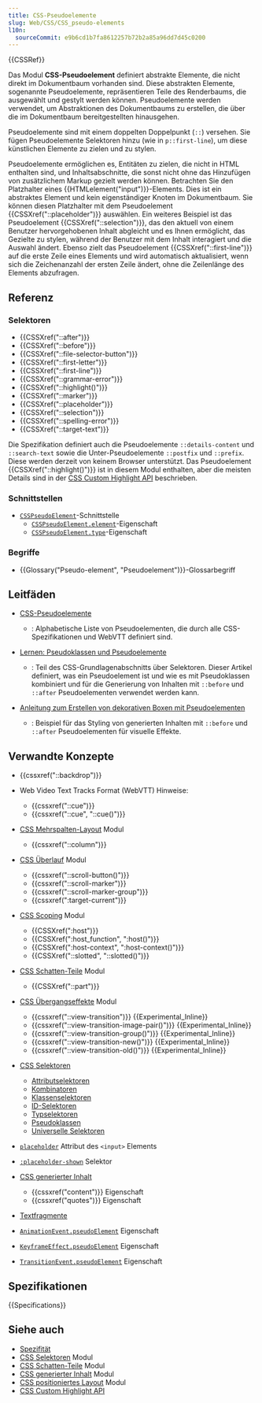```yaml
---
title: CSS-Pseudoelemente
slug: Web/CSS/CSS_pseudo-elements
l10n:
  sourceCommit: e9b6cd1b7fa8612257b72b2a85a96dd7d45c0200
---
```


{{CSSRef}}

Das Modul **CSS-Pseudoelement** definiert abstrakte Elemente, die nicht direkt im Dokumentbaum vorhanden sind. Diese abstrakten Elemente, sogenannte Pseudoelemente, repräsentieren Teile des Renderbaums, die ausgewählt und gestylt werden können. Pseudoelemente werden verwendet, um Abstraktionen des Dokumentbaums zu erstellen, die über die im Dokumentbaum bereitgestellten hinausgehen.

Pseudoelemente sind mit einem doppelten Doppelpunkt (`::`) versehen. Sie fügen Pseudoelemente Selektoren hinzu (wie in `p::first-line`), um diese künstlichen Elemente zu zielen und zu stylen.

Pseudoelemente ermöglichen es, Entitäten zu zielen, die nicht in HTML enthalten sind, und Inhaltsabschnitte, die sonst nicht ohne das Hinzufügen von zusätzlichem Markup gezielt werden können. Betrachten Sie den Platzhalter eines {{HTMLelement("input")}}-Elements. Dies ist ein abstraktes Element und kein eigenständiger Knoten im Dokumentbaum. Sie können diesen Platzhalter mit dem Pseudoelement {{CSSXref("::placeholder")}} auswählen. Ein weiteres Beispiel ist das Pseudoelement {{CSSXref("::selection")}}, das den aktuell von einem Benutzer hervorgehobenen Inhalt abgleicht und es Ihnen ermöglicht, das Gezielte zu stylen, während der Benutzer mit dem Inhalt interagiert und die Auswahl ändert. Ebenso zielt das Pseudoelement {{CSSXref("::first-line")}} auf die erste Zeile eines Elements und wird automatisch aktualisiert, wenn sich die Zeichenanzahl der ersten Zeile ändert, ohne die Zeilenlänge des Elements abzufragen.

## Referenz

### Selektoren

- {{CSSXref("::after")}}
- {{CSSXref("::before")}}
- {{CSSXref("::file-selector-button")}}
- {{CSSXref("::first-letter")}}
- {{CSSXref("::first-line")}}
- {{CSSXref("::grammar-error")}}
- {{CSSXref("::highlight()")}}
- {{CSSXref("::marker")}}
- {{CSSXref("::placeholder")}}
- {{CSSXref("::selection")}}
- {{CSSXref("::spelling-error")}}
- {{CSSXref("::target-text")}}

Die Spezifikation definiert auch die Pseudoelemente `::details-content` und `::search-text` sowie die Unter-Pseudoelemente `::postfix` und `::prefix`. Diese werden derzeit von keinem Browser unterstützt. Das Pseudoelement {{CSSXref("::highlight()")}} ist in diesem Modul enthalten, aber die meisten Details sind in der [CSS Custom Highlight API](/de/docs/Web/API/CSS_Custom_Highlight_API) beschrieben.

### Schnittstellen

- [`CSSPseudoElement`](/de/docs/Web/API/CSSPseudoElement)-Schnittstelle
  - [`CSSPseudoElement.element`](/de/docs/Web/API/CSSPseudoElement/element)-Eigenschaft
  - [`CSSPseudoElement.type`](/de/docs/Web/API/CSSPseudoElement/type)-Eigenschaft

### Begriffe

- {{Glossary("Pseudo-element", "Pseudoelement")}}-Glossarbegriff

## Leitfäden

- [CSS-Pseudoelemente](/de/docs/Web/CSS/Pseudo-elements)

  - : Alphabetische Liste von Pseudoelementen, die durch alle CSS-Spezifikationen und WebVTT definiert sind.

- [Lernen: Pseudoklassen und Pseudoelemente](/de/docs/Learn_web_development/Core/Styling_basics/Pseudo_classes_and_elements)

  - : Teil des CSS-Grundlagenabschnitts über Selektoren. Dieser Artikel definiert, was ein Pseudoelement ist und wie es mit Pseudoklassen kombiniert und für die Generierung von Inhalten mit `::before` und `::after` Pseudoelementen verwendet werden kann.

- [Anleitung zum Erstellen von dekorativen Boxen mit Pseudoelementen](/de/docs/Learn_web_development/Howto/Solve_CSS_problems/Create_fancy_boxes#pseudo-elements)

  - : Beispiel für das Styling von generierten Inhalten mit `::before` und `::after` Pseudoelementen für visuelle Effekte.

## Verwandte Konzepte

- {{cssxref("::backdrop")}}

- Web Video Text Tracks Format (WebVTT) Hinweise:

  - {{cssxref("::cue")}}
  - {{cssxref("::cue", "::cue()")}}

- [CSS Mehrspalten-Layout](/de/docs/Web/CSS/CSS_multicol_layout) Modul

  - {{cssxref("::column")}}

- [CSS Überlauf](/de/docs/Web/CSS/CSS_overflow) Modul

  - {{cssxref("::scroll-button()")}}
  - {{cssxref("::scroll-marker")}}
  - {{cssxref("::scroll-marker-group")}}
  - {{cssxref(":target-current")}}

- [CSS Scoping](/de/docs/Web/CSS/CSS_scoping) Modul

  - {{CSSXref(":host")}}
  - {{CSSXref(":host_function", ":host()")}}
  - {{CSSXref(":host-context", ":host-context()")}}
  - {{CSSXref("::slotted", "::slotted()")}}

- [CSS Schatten-Teile](/de/docs/Web/CSS/CSS_shadow_parts) Modul

  - {{CSSXref("::part")}}

- [CSS Übergangseffekte](/de/docs/Web/CSS/CSS_view_transitions) Modul

  - {{cssxref("::view-transition")}} {{Experimental_Inline}}
  - {{cssxref("::view-transition-image-pair()")}} {{Experimental_Inline}}
  - {{cssxref("::view-transition-group()")}} {{Experimental_Inline}}
  - {{cssxref("::view-transition-new()")}} {{Experimental_Inline}}
  - {{cssxref("::view-transition-old()")}} {{Experimental_Inline}}

- [CSS Selektoren](/de/docs/Web/CSS/CSS_selectors)

  - [Attributselektoren](/de/docs/Web/CSS/Attribute_selectors)
  - [Kombinatoren](/de/docs/Web/CSS/CSS_selectors/Selectors_and_combinators#combinators)
  - [Klassenselektoren](/de/docs/Web/CSS/Class_selectors)
  - [ID-Selektoren](/de/docs/Web/CSS/ID_selectors)
  - [Typselektoren](/de/docs/Web/CSS/Type_selectors)
  - [Pseudoklassen](/de/docs/Web/CSS/Pseudo-classes)
  - [Universelle Selektoren](/de/docs/Web/CSS/Universal_selectors)

- [`placeholder`](/de/docs/Web/HTML/Reference/Elements/input#placeholder) Attribut des `<input>` Elements
- [`:placeholder-shown`](/de/docs/Web/CSS/:placeholder-shown) Selektor

- [CSS generierter Inhalt](/de/docs/Web/CSS/CSS_generated_content)

  - {{cssxref("content")}} Eigenschaft
  - {{cssxref("quotes")}} Eigenschaft

- [Textfragmente](/de/docs/Web/URI/Reference/Fragment/Text_fragments)

- [`AnimationEvent.pseudoElement`](/de/docs/Web/API/AnimationEvent/pseudoElement) Eigenschaft
- [`KeyframeEffect.pseudoElement`](/de/docs/Web/API/KeyframeEffect/pseudoElement) Eigenschaft
- [`TransitionEvent.pseudoElement`](/de/docs/Web/API/TransitionEvent/pseudoElement) Eigenschaft

## Spezifikationen

{{Specifications}}

## Siehe auch

- [Spezifität](/de/docs/Web/CSS/CSS_cascade/Specificity)
- [CSS Selektoren](/de/docs/Web/CSS/CSS_selectors) Modul
- [CSS Schatten-Teile](/de/docs/Web/CSS/CSS_shadow_parts) Modul
- [CSS generierter Inhalt](/de/docs/Web/CSS/CSS_generated_content) Modul
- [CSS positioniertes Layout](/de/docs/Web/CSS/CSS_positioned_layout) Modul
- [CSS Custom Highlight API](/de/docs/Web/API/CSS_Custom_Highlight_API)
